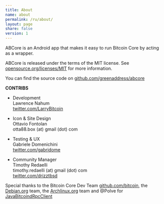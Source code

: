 ```yaml
---
title: About
name: about
permalink: /ru/about/
layout: page
share: false
version: 1
---
```


ABCore is an Android app that makes it easy to run Bitcoin Core by acting as a wrapper.

ABCore is released under the terms of the MIT license. See [opensource.org/licenses/MIT](https://opensource.org/licenses/MIT) for more information.

You can find the source code on [github.com/greenaddress/abcore](https://github.com/greenaddress/abcore)

<strong>CONTRIBS</strong>

- Development<br/>
Lawrence Nahum<br/>
[twitter.com/LarryBitcoin](https://twitter.com/LarryBitcoin)

- Icon & Site Design<br/>
Ottavio Fontolan<br/>
otta88.box (at) gmail (dot) com

- Testing & UX<br/>
Gabriele Domenichini<br/>
[twitter.com/gabridome](https://twitter.com/gabridome)

- Community Manager<br/>
Timothy Redaelli<br/>
timothy.redaelli (at) gmail (dot) com<br/>
[twitter.com/drizztbsd](https://twitter.com/drizztbsd)

Special thanks to the Bitcoin Core Dev Team [github.com/bitcoin](https://github.com/bitcoin), the [Debian.org](https://debian.org) team, the [Archlinux.org](https://www.archlinux.org/) team and @Polve for [JavaBitcoindRpcClient](https://github.com/Polve/JavaBitcoindRpcClient)
